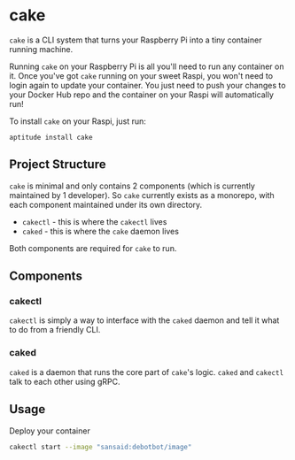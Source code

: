 # cake

`cake` is a CLI system that turns your Raspberry Pi into a tiny container running machine.

Running `cake` on your Raspberry Pi is all you'll need to run any container on it. Once you've got `cake` running on your sweet Raspi, you won't need to login again to update your container. You just need to push your changes to your Docker Hub repo and the container on your Raspi will automatically run!

To install `cake` on your Raspi, just run:

```
aptitude install cake
```

## Project Structure

`cake` is minimal and only contains 2 components (which is currently maintained by 1 developer). So `cake` currently exists as a monorepo, with each component maintained under its own directory.

* `cakectl` - this is where the `cakectl` lives
* `caked` - this is where the `cake` daemon lives

Both components are required for `cake` to run.

## Components

### cakectl

`cakectl` is simply a way to interface with the `caked` daemon and tell it what to do from a friendly CLI.

### caked

`caked` is a daemon that runs the core part of `cake`'s logic. `caked` and `cakectl` talk to each other using gRPC.

## Usage

Deploy your container

```sh
cakectl start --image "sansaid:debotbot/image"
```
